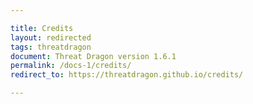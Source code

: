 ```yaml
---

title: Credits
layout: redirected
tags: threatdragon
document: Threat Dragon version 1.6.1
permalink: /docs-1/credits/
redirect_to: https://threatdragon.github.io/credits/

---
```

